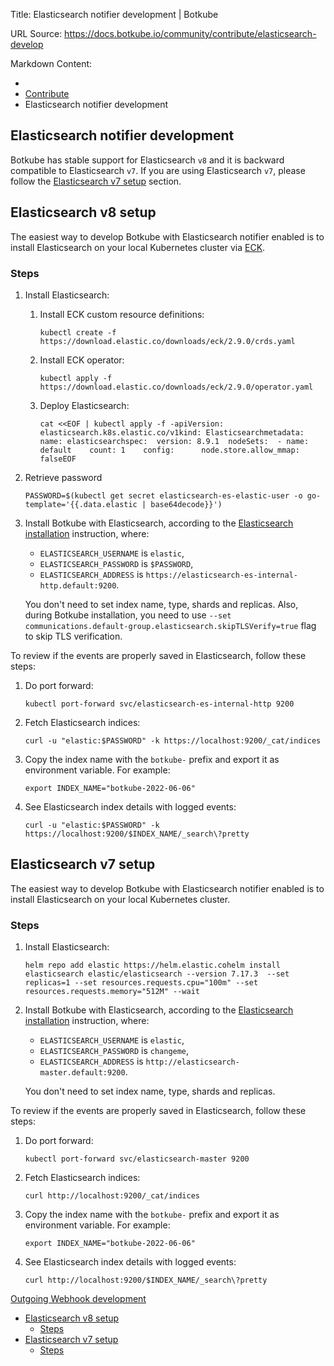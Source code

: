 Title: Elasticsearch notifier development | Botkube

URL Source: https://docs.botkube.io/community/contribute/elasticsearch-develop

Markdown Content:
*   [](https://docs.botkube.io/)
*   [Contribute](https://docs.botkube.io/community/contribute/)
*   Elasticsearch notifier development

Elasticsearch notifier development
----------------------------------

Botkube has stable support for Elasticsearch `v8` and it is backward compatible to Elasticsearch `v7`. If you are using Elasticsearch `v7`, please follow the [Elasticsearch v7 setup](https://docs.botkube.io/community/contribute/elasticsearch-develop/#elasticsearch-v7-setup) section.

Elasticsearch v8 setup[​](https://docs.botkube.io/community/contribute/elasticsearch-develop/#elasticsearch-v8-setup "Direct link to Elasticsearch v8 setup")
-------------------------------------------------------------------------------------------------------------------------------------------------------------

The easiest way to develop Botkube with Elasticsearch notifier enabled is to install Elasticsearch on your local Kubernetes cluster via [ECK](https://www.elastic.co/guide/en/cloud-on-k8s/current/k8s-deploy-eck.html).

### Steps[​](https://docs.botkube.io/community/contribute/elasticsearch-develop/#steps "Direct link to Steps")

1.  Install Elasticsearch:
    
    1.  Install ECK custom resource definitions:
        
        ```
        kubectl create -f https://download.elastic.co/downloads/eck/2.9.0/crds.yaml
        ```
        
    2.  Install ECK operator:
        
        ```
        kubectl apply -f https://download.elastic.co/downloads/eck/2.9.0/operator.yaml
        ```
        
    3.  Deploy Elasticsearch:
        
        ```
        cat <<EOF | kubectl apply -f -apiVersion: elasticsearch.k8s.elastic.co/v1kind: Elasticsearchmetadata:  name: elasticsearchspec:  version: 8.9.1  nodeSets:  - name: default    count: 1    config:      node.store.allow_mmap: falseEOF
        ```
        
2.  Retrieve password
    
    ```
    PASSWORD=$(kubectl get secret elasticsearch-es-elastic-user -o go-template='{{.data.elastic | base64decode}}')
    ```
    
3.  Install Botkube with Elasticsearch, according to the [Elasticsearch installation](https://docs.botkube.io/installation/elasticsearch) instruction, where:
    
    *   `ELASTICSEARCH_USERNAME` is `elastic`,
    *   `ELASTICSEARCH_PASSWORD` is `$PASSWORD`,
    *   `ELASTICSEARCH_ADDRESS` is `https://elasticsearch-es-internal-http.default:9200`.
    
    You don't need to set index name, type, shards and replicas. Also, during Botkube installation, you need to use `--set communications.default-group.elasticsearch.skipTLSVerify=true` flag to skip TLS verification.
    

To review if the events are properly saved in Elasticsearch, follow these steps:

1.  Do port forward:
    
    ```
    kubectl port-forward svc/elasticsearch-es-internal-http 9200
    ```
    
2.  Fetch Elasticsearch indices:
    
    ```
    curl -u "elastic:$PASSWORD" -k https://localhost:9200/_cat/indices
    ```
    
3.  Copy the index name with the `botkube-` prefix and export it as environment variable. For example:
    
    ```
    export INDEX_NAME="botkube-2022-06-06"
    ```
    
4.  See Elasticsearch index details with logged events:
    
    ```
    curl -u "elastic:$PASSWORD" -k https://localhost:9200/$INDEX_NAME/_search\?pretty
    ```
    

Elasticsearch v7 setup[​](https://docs.botkube.io/community/contribute/elasticsearch-develop/#elasticsearch-v7-setup "Direct link to Elasticsearch v7 setup")
-------------------------------------------------------------------------------------------------------------------------------------------------------------

The easiest way to develop Botkube with Elasticsearch notifier enabled is to install Elasticsearch on your local Kubernetes cluster.

### Steps[​](https://docs.botkube.io/community/contribute/elasticsearch-develop/#steps-1 "Direct link to Steps")

1.  Install Elasticsearch:
    
    ```
    helm repo add elastic https://helm.elastic.cohelm install elasticsearch elastic/elasticsearch --version 7.17.3  --set replicas=1 --set resources.requests.cpu="100m" --set resources.requests.memory="512M" --wait
    ```
    
2.  Install Botkube with Elasticsearch, according to the [Elasticsearch installation](https://docs.botkube.io/installation/elasticsearch) instruction, where:
    
    *   `ELASTICSEARCH_USERNAME` is `elastic`,
    *   `ELASTICSEARCH_PASSWORD` is `changeme`,
    *   `ELASTICSEARCH_ADDRESS` is `http://elasticsearch-master.default:9200`.
    
    You don't need to set index name, type, shards and replicas.
    

To review if the events are properly saved in Elasticsearch, follow these steps:

1.  Do port forward:
    
    ```
    kubectl port-forward svc/elasticsearch-master 9200
    ```
    
2.  Fetch Elasticsearch indices:
    
    ```
    curl http://localhost:9200/_cat/indices
    ```
    
3.  Copy the index name with the `botkube-` prefix and export it as environment variable. For example:
    
    ```
    export INDEX_NAME="botkube-2022-06-06"
    ```
    
4.  See Elasticsearch index details with logged events:
    
    ```
    curl http://localhost:9200/$INDEX_NAME/_search\?pretty
    ```
    

[](https://docs.botkube.io/community/contribute/)[Outgoing Webhook development](https://docs.botkube.io/community/contribute/webhook-develop)

*   [Elasticsearch v8 setup](https://docs.botkube.io/community/contribute/elasticsearch-develop/#elasticsearch-v8-setup)
    *   [Steps](https://docs.botkube.io/community/contribute/elasticsearch-develop/#steps)
*   [Elasticsearch v7 setup](https://docs.botkube.io/community/contribute/elasticsearch-develop/#elasticsearch-v7-setup)
    *   [Steps](https://docs.botkube.io/community/contribute/elasticsearch-develop/#steps-1)
